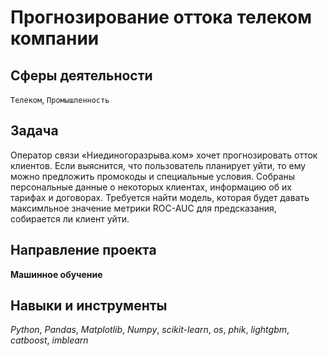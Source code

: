 # Прогнозирование оттока телеком компании
## Сферы деятельности
`Телеком`, `Промышленность`

## Задача
Оператор связи «Ниединогоразрыва.ком» хочет прогнозировать отток клиентов. Если выяснится, что пользователь планирует уйти, то ему можно предложить промокоды и специальные условия. Собраны персональные данные о некоторых клиентах, информацию об их тарифах и договорах. 
Требуется найти модель, которая будет давать максимльное значение метрики ROC-AUC для предсказания, собирается ли клиент уйти.

## Направление проекта
**Машинное обучение**

## Навыки и инструменты
*Python*, *Pandas*, *Matplotlib*, *Numpy*, *scikit-learn*, *os*, *phik*, *lightgbm*, *catboost*, *imblearn*